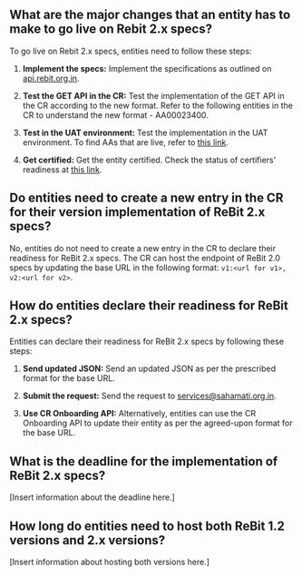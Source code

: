## What are the major changes that an entity has to make to go live on Rebit 2.x specs?

To go live on Rebit 2.x specs, entities need to follow these steps:

1. **Implement the specs:** Implement the specifications as outlined on [api.rebit.org.in](dummy_link_1).
   
2. **Test the GET API in the CR:** Test the implementation of the GET API in the CR according to the new format. Refer to the following entities in the CR to understand the new format - AA00023400.

3. **Test in the UAT environment:** Test the implementation in the UAT environment. To find AAs that are live, refer to [this link](dummy_link_2).

4. **Get certified:** Get the entity certified. Check the status of certifiers' readiness at [this link](dummy_link_3).

## Do entities need to create a new entry in the CR for their version implementation of ReBit 2.x specs?

No, entities do not need to create a new entry in the CR to declare their readiness for ReBit 2.x specs. The CR can host the endpoint of ReBit 2.0 specs by updating the base URL in the following format: `v1:<url for v1>, v2:<url for v2>`.

## How do entities declare their readiness for ReBit 2.x specs?

Entities can declare their readiness for ReBit 2.x specs by following these steps:

1. **Send updated JSON:** Send an updated JSON as per the prescribed format for the base URL.

2. **Submit the request:** Send the request to [services@sahamati.org.in](mailto:services@sahamati.org.in).

3. **Use CR Onboarding API:** Alternatively, entities can use the CR Onboarding API to update their entity as per the agreed-upon format for the base URL.

## What is the deadline for the implementation of ReBit 2.x specs?

[Insert information about the deadline here.]

## How long do entities need to host both ReBit 1.2 versions and 2.x versions?

[Insert information about hosting both versions here.]
